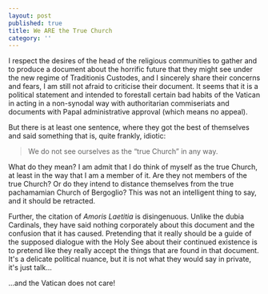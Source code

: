 ```yaml
---
layout: post
published: true
title: We ARE the True Church
category: ''
---
```

I respect the desires of the head of the religious communities to gather and to produce a document about the horrific future that they might see under the new regime of Traditionis Custodes, and I sincerely share their concerns and fears, I am still not afraid to criticise their document. It seems that it is a political statement and intended to forestall certain bad habits of the Vatican in acting in a non-synodal way with authoritarian commiseriats and documents with Papal administrative approval (which means no appeal).

But there is at least one sentence, where they got the best of themselves and said something that is, quite frankly, idiotic:
> We do not see ourselves as the “true Church” in any way.

What do they mean? I am admit that I do think of myself as the true Church, at least in the way that I am a member of it. Are they not members of the true Church? Or do they intend to distance themselves from the true pachamamian Church of Bergoglio? This was not an intelligent thing to say, and it should be retracted.

Further, the citation of *Amoris Laetitia* is disingenuous. Unlike the dubia Cardinals, they have said nothing corporately about this document and the confusion that it has caused. Pretending that it really should be a guide of the supposed dialogue with the Holy See about their continued existence is to pretend like they really accept the things that are found in that document. It's a delicate political nuance, but it is not what they would say in private, it's just talk...

...and the Vatican does not care!

